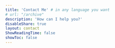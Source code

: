 ```yaml
---
title: 'Contact Me' # in any language you want
# url: "/archive"
description: 'How can I help you?'
disableShare: true
layout: contact
ShowReadingTime: false
showToc: false
---
```

